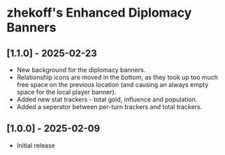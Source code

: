 # zhekoff's Enhanced Diplomacy Banners

## [1.1.0] - 2025-02-23
- New background for the diplomacy banners.
- Relationship icons are moved in the bottom, as they took up too much free space on the previous location (and causing an always empty space for the local player banner).
- Added new stat trackers - total gold, influence and population.
- Added a seperator between per-turn trackers and total trackers.

## [1.0.0] - 2025-02-09
- Initial release
